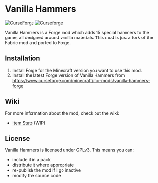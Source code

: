 # Vanilla Hammers
[![CurseForge](http://cf.way2muchnoise.eu/full_359343_downloads.svg)](https://www.curseforge.com/minecraft/mc-mods/vanilla-hammers-forge)
[![Curseforge](http://cf.way2muchnoise.eu/versions/For%20MC_359343_all.svg)](https://www.curseforge.com/minecraft/mc-mods/vanilla-hammers-forge)

Vanilla Hammers is a Forge mod which adds 15 special hammers to the game, all designed around vanilla materials.
This mod is just a fork of the Fabric mod and ported to Forge.

## Installation

1. Install Forge for the Minecraft version you want to use this mod.
3. Install the latest Forge version of Vanilla Hammers from https://www.curseforge.com/minecraft/mc-mods/vanilla-hammers-forge

## Wiki

For more information about the mod, check out the wiki:
  - [Item Stats](https://github.com/MelanX/vanilla-hammers/wiki/Item-Stats) (WIP)

## License

Vanilla Hammers is licensed under GPLv3. This means you can:
  - include it in a pack
  - distribute it where appropriate
  - re-publish the mod if I go inactive
  - modify the source code
